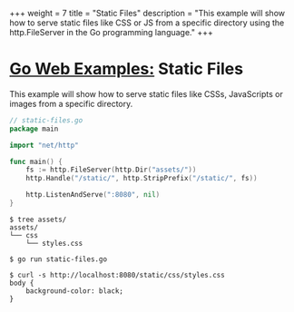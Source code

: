 +++
weight = 7
title = "Static Files"
description = "This example will show how to serve static files like CSS or JS from a specific directory using the http.FileServer in the Go programming language."
+++

# [Go Web Examples:](/) Static Files

This example will show how to serve static files like CSSs, JavaScripts or images from a specific directory.

``` go
// static-files.go
package main

import "net/http"

func main() {
	fs := http.FileServer(http.Dir("assets/"))
	http.Handle("/static/", http.StripPrefix("/static/", fs))

	http.ListenAndServe(":8080", nil)
}
```
``` console
$ tree assets/
assets/
└── css
    └── styles.css
```
``` console
$ go run static-files.go

$ curl -s http://localhost:8080/static/css/styles.css
body {
    background-color: black;
}
```
